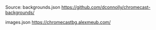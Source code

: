 Source:
backgrounds.json
https://github.com/dconnolly/chromecast-backgrounds/

images.json
https://chromecastbg.alexmeub.com/
